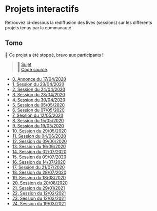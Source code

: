 # Projets interactifs

Retrouvez ci-dessous la rediffusion des lives (sessions) sur les différents projets tenus par la communauté.

## Tomo

🛑 Ce projet a été stoppé, bravo aux participants !

> 🔗 [Sujet](./01-tomo.pdf)<br>
> 🔗 [Code source](https://github.com/jasonchampagne/FormationVideo/raw/master/Projets/Interactifs/tomo-src.zip).

+ [0. Annonce du 17/04/2020](https://www.twitch.tv/videos/595056190)
+ [1. Session du 23/04/2020](https://www.twitch.tv/videos/600654452)
+ [2. Session du 24/04/2020](https://www.twitch.tv/videos/601654372)
+ [3. Session du 28/04/2020](https://www.twitch.tv/videos/605542864)
+ [4. Session du 30/04/2020](https://www.twitch.tv/videos/607667093)
+ [5. Session du 05/05/2020](https://www.twitch.tv/videos/612325736)
+ [6. Session du 07/05/2020](https://www.twitch.tv/videos/614279862)
+ [7. Session du 12/05/2020](https://www.twitch.tv/videos/619190189)
+ [8. Session du 15/05/2020](https://www.twitch.tv/videos/622195438)
+ [9. Session du 19/05/2020](https://www.twitch.tv/videos/626073049)
+ [10. Session du 29/05/2020](https://www.twitch.tv/videos/635794149)
+ [11. Session du 04/06/2020](https://www.twitch.tv/videos/641479186)
+ [12. Session du 09/06/2020](https://www.twitch.tv/videos/646381381)
+ [13. Session du 16/06/2020](https://www.twitch.tv/videos/652881280)
+ [14. Session du 02/07/2020](https://www.twitch.tv/videos/668258806)
+ [15. Session du 09/07/2020](https://www.twitch.tv/videos/674964928)
+ [16. Session du 14/07/2020](https://www.twitch.tv/videos/679809171)
+ [17. Session du 21/07/2020](https://www.twitch.tv/videos/686713403)
+ [18. Session du 28/07/2020](https://www.twitch.tv/videos/693650830)
+ [19. Session du 18/08/2020](https://www.twitch.tv/videos/714414540)
+ [20. Session du 20/08/2020](https://www.twitch.tv/videos/716443846)
+ [21. Session du 29/01/2021](https://www.twitch.tv/videos/893267940)
+ [22. Session du 12/02/2021](https://www.twitch.tv/videos/911755902)
+ [23. Session du 12/03/2021](https://www.twitch.tv/videos/947078247)
+ [24. Session du 19/03/2021](https://www.twitch.tv/videos/955917492)
